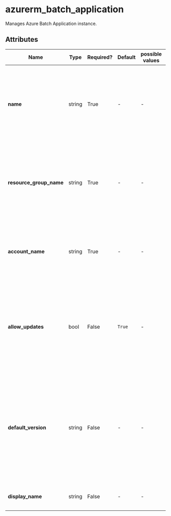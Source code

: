 # azurerm_batch_application

Manages Azure Batch Application instance.

## Attributes

| Name | Type | Required? | Default  | possible values | Description |
| ---- | ---- | --------- | -------- | ----------- | ----------- |
| **name** | string | True | -  |  -  | The name of the application. This must be unique within the account. Changing this forces a new resource to be created. | 
| **resource_group_name** | string | True | -  |  -  | The name of the resource group that contains the Batch account. Changing this forces a new resource to be created. | 
| **account_name** | string | True | -  |  -  | The name of the Batch account. Changing this forces a new resource to be created. | 
| **allow_updates** | bool | False | `True`  |  -  | A value indicating whether packages within the application may be overwritten using the same version string. Defaults to `true`. | 
| **default_version** | string | False | -  |  -  | The package to use if a client requests the application but does not specify a version. This property can only be set to the name of an existing package. | 
| **display_name** | string | False | -  |  -  | The display name for the application. | 

